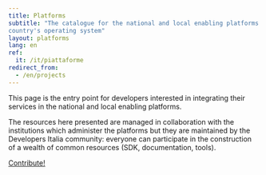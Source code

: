 ```yaml
---
title: Platforms
subtitle: "The catalogue for the national and local enabling platforms: the
country's operating system"
layout: platforms
lang: en
ref:
  it: /it/piattaforme
redirect_from:
  - /en/projects
---
```


This page is the entry point for developers interested in integrating their
services in the national and local enabling platforms.

The resources here presented are managed in collaboration with the institutions
which administer the platforms but they are maintained by the Developers Italia
community: everyone can participate in the construction of a wealth of common
resources (SDK, documentation, tools).

<a href="https://github.com/orgs/italia/projects/49" class="btn btn-primary mt-2 w-100">Contribute!</a>


